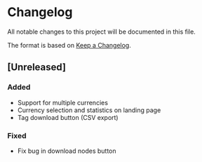 # Changelog
All notable changes to this project will be documented in this file.

The format is based on [Keep a Changelog](https://keepachangelog.com/en/1.0.0/).

## [Unreleased]

### Added
- Support for multiple currencies
- Currency selection and statistics on landing page
- Tag download button (CSV export)

### Fixed
- Fix bug in download nodes button